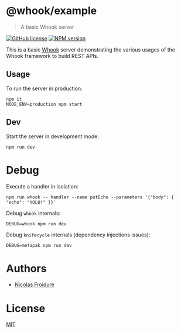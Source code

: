 [//]: # ( )
[//]: # (This file is automatically generated by a `metapak`)
[//]: # (module. Do not change it  except between the)
[//]: # (`content:start/end` flags, your changes would)
[//]: # (be overridden.)
[//]: # ( )
# @whook/example
> A basic Whook server

[![GitHub license](https://img.shields.io/badge/license-MIT-blue.svg)](https://github.com/nfroidure/whook/blob/master/packages/whook-example/LICENSE)
[![NPM version](https://badge.fury.io/js/%40whook%2Fexample.svg)](https://npmjs.org/package/@whook/example)


[//]: # (::contents:start)

This is a basic [Whook](https://github.com/nfroidure/whook)
 server demonstrating the various usages of the Whook framework to build
 REST APIs.

## Usage
To run the server in production:
```
npm it
NODE_ENV=production npm start
```

## Dev

Start the server in development mode:
```
npm run dev
```

# Debug
Execute a handler in isolation:
```
npm run whook -- handler --name putEcho --parameters '{"body": { "echo": "YOLO!" }}'
```

Debug `whook` internals:
```
DEBUG=whook npm run dev
```

Debug `knifecycle` internals (dependency injections issues):
```
DEBUG=metapak npm run dev
```

[//]: # (::contents:end)

# Authors
- [Nicolas Froidure](http://insertafter.com/en/index.html)

# License
[MIT](https://github.com/nfroidure/whook/blob/master/packages/whook-example/LICENSE)
